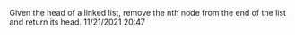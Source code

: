 Given the head of a linked list, remove the nth node from the end of the list and return its head.
11/21/2021 20:47